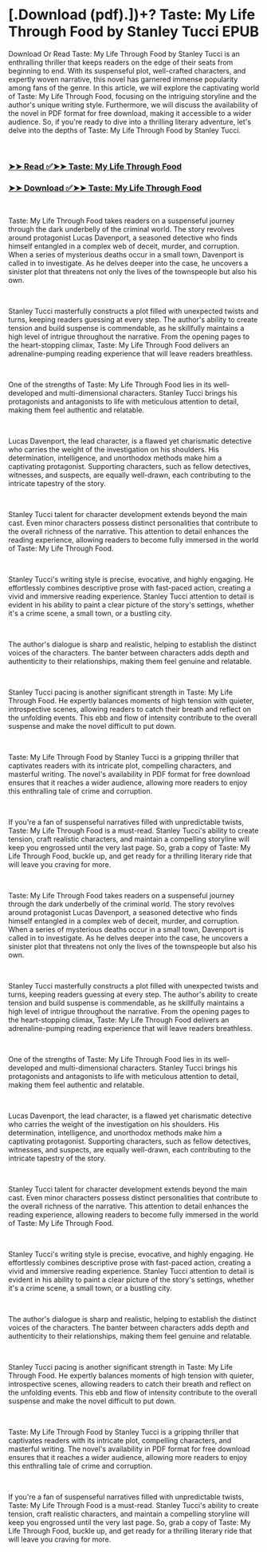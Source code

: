 # [.Download (pdf).])+? Taste: My Life Through Food by Stanley Tucci EPUB

<p>Download Or Read Taste: My Life Through Food by Stanley Tucci is an enthralling thriller that keeps readers on the edge of their seats from beginning to end. With its suspenseful plot, well-crafted characters, and expertly woven narrative, this novel has garnered immense popularity among fans of the genre. In this article, we will explore the captivating world of Taste: My Life Through Food, focusing on the intriguing storyline and the author's unique writing style. Furthermore, we will discuss the availability of the novel in PDF format for free download, making it accessible to a wider audience. So, if you're ready to dive into a thrilling literary adventure, let's delve into the depths of Taste: My Life Through Food by Stanley Tucci.</p>
<p>&nbsp;</p>

### [➤➤ Read ✅➤➤ Taste: My Life Through Food](https://pdf2worldwide.blogspot.com/id/55360284)

### [➤➤ Download ✅➤➤ Taste: My Life Through Food](https://pdf2worldwide.blogspot.com/id/55360284)

<p>&nbsp;</p>
<p>Taste: My Life Through Food takes readers on a suspenseful journey through the dark underbelly of the criminal world. The story revolves around protagonist Lucas Davenport, a seasoned detective who finds himself entangled in a complex web of deceit, murder, and corruption. When a series of mysterious deaths occur in a small town, Davenport is called in to investigate. As he delves deeper into the case, he uncovers a sinister plot that threatens not only the lives of the townspeople but also his own.</p>
<p>&nbsp;</p>
<p>Stanley Tucci masterfully constructs a plot filled with unexpected twists and turns, keeping readers guessing at every step. The author's ability to create tension and build suspense is commendable, as he skillfully maintains a high level of intrigue throughout the narrative. From the opening pages to the heart-stopping climax, Taste: My Life Through Food delivers an adrenaline-pumping reading experience that will leave readers breathless.</p>
<p>&nbsp;</p>
<p>One of the strengths of Taste: My Life Through Food lies in its well-developed and multi-dimensional characters. Stanley Tucci brings his protagonists and antagonists to life with meticulous attention to detail, making them feel authentic and relatable.</p>
<p>&nbsp;</p>
<p>Lucas Davenport, the lead character, is a flawed yet charismatic detective who carries the weight of the investigation on his shoulders. His determination, intelligence, and unorthodox methods make him a captivating protagonist. Supporting characters, such as fellow detectives, witnesses, and suspects, are equally well-drawn, each contributing to the intricate tapestry of the story.</p>
<p>&nbsp;</p>
<p>Stanley Tucci talent for character development extends beyond the main cast. Even minor characters possess distinct personalities that contribute to the overall richness of the narrative. This attention to detail enhances the reading experience, allowing readers to become fully immersed in the world of Taste: My Life Through Food.</p>
<p>&nbsp;</p>
<p>Stanley Tucci's writing style is precise, evocative, and highly engaging. He effortlessly combines descriptive prose with fast-paced action, creating a vivid and immersive reading experience. Stanley Tucci attention to detail is evident in his ability to paint a clear picture of the story's settings, whether it's a crime scene, a small town, or a bustling city.</p>
<p>&nbsp;</p>
<p>The author's dialogue is sharp and realistic, helping to establish the distinct voices of the characters. The banter between characters adds depth and authenticity to their relationships, making them feel genuine and relatable.</p>
<p>&nbsp;</p>
<p>Stanley Tucci pacing is another significant strength in Taste: My Life Through Food. He expertly balances moments of high tension with quieter, introspective scenes, allowing readers to catch their breath and reflect on the unfolding events. This ebb and flow of intensity contribute to the overall suspense and make the novel difficult to put down.</p>
<p>&nbsp;</p>
<p>Taste: My Life Through Food by Stanley Tucci is a gripping thriller that captivates readers with its intricate plot, compelling characters, and masterful writing. The novel's availability in PDF format for free download ensures that it reaches a wider audience, allowing more readers to enjoy this enthralling tale of crime and corruption.</p>
<p>&nbsp;</p>
<p>If you're a fan of suspenseful narratives filled with unpredictable twists, Taste: My Life Through Food is a must-read. Stanley Tucci's ability to create tension, craft realistic characters, and maintain a compelling storyline will keep you engrossed until the very last page. So, grab a copy of Taste: My Life Through Food, buckle up, and get ready for a thrilling literary ride that will leave you craving for more.</p>
<p>&nbsp;</p>
<p>Taste: My Life Through Food takes readers on a suspenseful journey through the dark underbelly of the criminal world. The story revolves around protagonist Lucas Davenport, a seasoned detective who finds himself entangled in a complex web of deceit, murder, and corruption. When a series of mysterious deaths occur in a small town, Davenport is called in to investigate. As he delves deeper into the case, he uncovers a sinister plot that threatens not only the lives of the townspeople but also his own.</p>
<p>&nbsp;</p>
<p>Stanley Tucci masterfully constructs a plot filled with unexpected twists and turns, keeping readers guessing at every step. The author's ability to create tension and build suspense is commendable, as he skillfully maintains a high level of intrigue throughout the narrative. From the opening pages to the heart-stopping climax, Taste: My Life Through Food delivers an adrenaline-pumping reading experience that will leave readers breathless.</p>
<p>&nbsp;</p>
<p>One of the strengths of Taste: My Life Through Food lies in its well-developed and multi-dimensional characters. Stanley Tucci brings his protagonists and antagonists to life with meticulous attention to detail, making them feel authentic and relatable.</p>
<p>&nbsp;</p>
<p>Lucas Davenport, the lead character, is a flawed yet charismatic detective who carries the weight of the investigation on his shoulders. His determination, intelligence, and unorthodox methods make him a captivating protagonist. Supporting characters, such as fellow detectives, witnesses, and suspects, are equally well-drawn, each contributing to the intricate tapestry of the story.</p>
<p>&nbsp;</p>
<p>Stanley Tucci talent for character development extends beyond the main cast. Even minor characters possess distinct personalities that contribute to the overall richness of the narrative. This attention to detail enhances the reading experience, allowing readers to become fully immersed in the world of Taste: My Life Through Food.</p>
<p>&nbsp;</p>
<p>Stanley Tucci's writing style is precise, evocative, and highly engaging. He effortlessly combines descriptive prose with fast-paced action, creating a vivid and immersive reading experience. Stanley Tucci attention to detail is evident in his ability to paint a clear picture of the story's settings, whether it's a crime scene, a small town, or a bustling city.</p>
<p>&nbsp;</p>
<p>The author's dialogue is sharp and realistic, helping to establish the distinct voices of the characters. The banter between characters adds depth and authenticity to their relationships, making them feel genuine and relatable.</p>
<p>&nbsp;</p>
<p>Stanley Tucci pacing is another significant strength in Taste: My Life Through Food. He expertly balances moments of high tension with quieter, introspective scenes, allowing readers to catch their breath and reflect on the unfolding events. This ebb and flow of intensity contribute to the overall suspense and make the novel difficult to put down.</p>
<p>&nbsp;</p>
<p>Taste: My Life Through Food by Stanley Tucci is a gripping thriller that captivates readers with its intricate plot, compelling characters, and masterful writing. The novel's availability in PDF format for free download ensures that it reaches a wider audience, allowing more readers to enjoy this enthralling tale of crime and corruption.</p>
<p>&nbsp;</p>
<p>If you're a fan of suspenseful narratives filled with unpredictable twists, Taste: My Life Through Food is a must-read. Stanley Tucci's ability to create tension, craft realistic characters, and maintain a compelling storyline will keep you engrossed until the very last page. So, grab a copy of Taste: My Life Through Food, buckle up, and get ready for a thrilling literary ride that will leave you craving for more.</p>
<p>&nbsp;</p>
